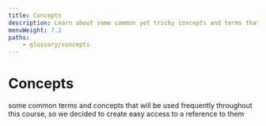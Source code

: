 ```yaml
---
title: Concepts
description: Learn about some common yet tricky concepts and terms that are used frequently within the academy, as well as in the world of scraper development.
menuWeight: 7.2
paths:
    - glossary/concepts
---
```


# [](#concepts) Concepts

some common terms and concepts that will be used frequently throughout this course, so we decided to create easy access to a reference to them

